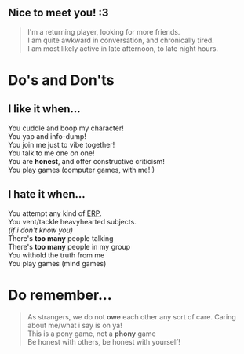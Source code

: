 
## Nice to meet you! :3
 > I'm a returning player, looking for more friends.\
 > I am quite awkward in conversation, and chronically tired.\
 > I am most likely active in late afternoon, to late night hours.
 
 
 
 # Do's and Don'ts
 ## I like it when... 
  You cuddle and boop my character!\
  You yap and info-dump!\
  You join me just to vibe together!\
  You talk to me one on one!\
  You are **honest**, and offer constructive criticism!\
  You play games (computer games, with me!!)
  ## I hate it when...
  You attempt any kind of <ins>ERP</ins>.\
  You vent/tackle heavyhearted subjects.\
  *(if i don't know you)*\
  There's **too many** people talking\
  There's **too many** people in my group\
  You withold the truth from me\
  You play games (mind games)

  # Do remember...
  > As strangers, we do not **owe** each other any sort of care. Caring about me/what i say is on ya!\
  > This is a pony game, not a **phony** game\
  > Be honest with others, be honest with yourself!
> 


 

  
  
  




